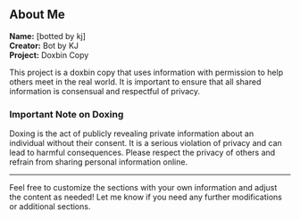 
## About Me

**Name:** [botted by kj]  
**Creator:** Bot by KJ  
**Project:** Doxbin Copy

This project is a doxbin copy that uses information with permission to help others meet in the real world. It is important to ensure that all shared information is consensual and respectful of privacy.

### Important Note on Doxing

Doxing is the act of publicly revealing private information about an individual without their consent. It is a serious violation of privacy and can lead to harmful consequences. Please respect the privacy of others and refrain from sharing personal information online.

---

Feel free to customize the sections with your own information and adjust the content as needed! Let me know if you need any further modifications or additional sections.
